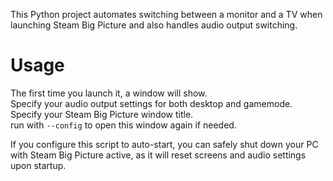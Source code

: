 This Python project automates switching between a monitor and a TV when launching Steam Big Picture and also handles audio output switching.

# Usage
The first time you launch it, a window will show.<br/>
Specify your audio output settings for both desktop and gamemode.<br/>
Specify your Steam Big Picture window title.<br/>
run with `--config` to open this window again if needed.

If you configure this script to auto-start, you can safely shut down your PC with Steam Big Picture active, as it will reset screens and audio settings upon startup.
